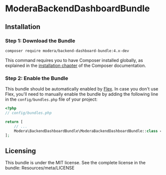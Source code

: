 # ModeraBackendDashboardBundle

## Installation

### Step 1: Download the Bundle

``` bash
composer require modera/backend-dashboard-bundle:4.x-dev
```

This command requires you to have Composer installed globally, as explained
in the [installation chapter](https://getcomposer.org/doc/00-intro.md) of the Composer documentation.

### Step 2: Enable the Bundle

This bundle should be automatically enabled by [Flex](https://symfony.com/doc/current/setup/flex.html).
In case you don't use Flex, you'll need to manually enable the bundle by
adding the following line in the `config/bundles.php` file of your project:

``` php
<?php
// config/bundles.php

return [
    // ...
    Modera\BackendDashboardBundle\ModeraBackendDashboardBundle::class => ['all' => true],
];
```

## Licensing

This bundle is under the MIT license. See the complete license in the bundle:
Resources/meta/LICENSE
